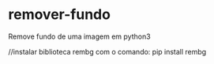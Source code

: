 # remover-fundo
Remove fundo de uma imagem em python3

//instalar biblioteca rembg com o comando:
pip install rembg
